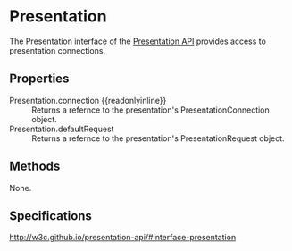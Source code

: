 # Presentation

The Presentation interface of the [Presentation API](Presentation_API.md) provides access to presentation connections. 

## Properties

<dl>
  <dt>Presentation.connection {{readonlyinline}}</dt>
  <dd>Returns a refernce to the presentation's PresentationConnection object.</dd>
  <dt>Presentation.defaultRequest</dt>
  <dd>Returns a refernce to the presentation's PresentationRequest object.</dd>
</dl>

## Methods

None.

## Specifications

<http://w3c.github.io/presentation-api/#interface-presentation>
